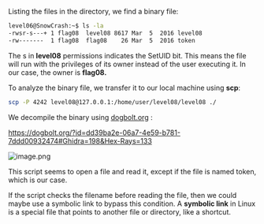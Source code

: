 Listing the files in the directory, we find a binary file:

```bash
level06@SnowCrash:~$ ls -la 
-rwsr-s---+ 1 flag08  level08 8617 Mar  5  2016 level08
-rw-------  1 flag08  flag08    26 Mar  5  2016 token
```

The s in **level08** permissions indicates the SetUID bit. This means the file will run with the privileges of its owner instead of the user executing it. In our case, the owner is **flag08.**

To analyze the binary file, we transfer it to our local machine using **scp**:

```bash
scp -P 4242 level08@127.0.0.1:/home/user/level08/level08 ./
```

We decompile the binary using [dogbolt.org](http://dogbolt.org) : 

https://dogbolt.org/?id=dd39ba2e-06a7-4e59-b781-7ddd00932474#Ghidra=198&Hex-Rays=133

![image.png](attachment:0852711d-bebd-487a-9d8f-649e64632dfe:image.png)

This script seems to open a file and read it, except if the file is named token, which is our case. 

If the script checks the filename before reading the file, then we could maybe use a symbolic link to bypass this condition. A **symbolic link** in Linux is a special file that points to another file or directory, like a shortcut.
